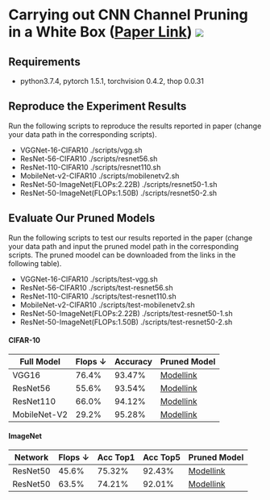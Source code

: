 # Carrying out CNN Channel Pruning in a White Box ([Paper Link]()) ![](https://visitor-badge.glitch.me/badge?page_id=zyxxmu.White-Box)
## Requirements

* python3.7.4, pytorch 1.5.1, torchvision 0.4.2, thop 0.0.31

## Reproduce the Experiment Results 

Run the following scripts to reproduce the results reported in paper (change your data path in the corresponding scripts).

* VGGNet-16-CIFAR10 ./scripts/vgg.sh
* ResNet-56-CIFAR10 ./scripts/resnet56.sh   
* ResNet-110-CIFAR10 ./scripts/resnet110.sh 
* MobileNet-v2-CIFAR10 ./scripts/mobilenetv2.sh  
* ResNet-50-ImageNet(FLOPs:2.22B) ./scripts/resnet50-1.sh  
* ResNet-50-ImageNet(FLOPs:1.50B) ./scripts/resnet50-2.sh  

## Evaluate Our Pruned Models

Run the following scripts to test our results reported in the paper (change your data path and input the pruned model path in the corresponding scripts. The pruned moodel can be downloaded from the links in the following table).

* VGGNet-16-CIFAR10 ./scripts/test-vgg.sh
* ResNet-56-CIFAR10 ./scripts/test-resnet56.sh   
* ResNet-110-CIFAR10 ./scripts/test-resnet110.sh 
* MobileNet-v2-CIFAR10 ./scripts/test-mobilenetv2.sh  
* ResNet-50-ImageNet(FLOPs:2.22B) ./scripts/test-resnet50-1.sh  
* ResNet-50-ImageNet(FLOPs:1.50B) ./scripts/test-resnet50-2.sh  

#### CIFAR-10

| Full Model   | Flops &#8595; | Accuracy | Pruned Model                                                 |
| ------------ | ----------------- | -------- | ------------------------------------------------------------ |
| VGG16        | 76.4%             | 93.47%   | [Modellink](https://drive.google.com/drive/folders/1GWR56Aoc08r3eUUwSub1_lxJ0Z06dWyd?usp=sharing) |
| ResNet56     | 55.6%             | 93.54%   | [Modellink](https://drive.google.com/drive/folders/1NSnJnLGWsSJLiVCksk1OnOK2iVGRfLyg?usp=sharing) |
| ResNet110    | 66.0%             | 94.12%   | [Modellink](https://drive.google.com/drive/folders/1h-eSUbtJ_xO3wlnQ7J3Pl8bBsuTEw9LJ?usp=sharing) |
| MobileNet-V2 | 29.2%             | 95.28%   | [Modellink](https://drive.google.com/drive/folders/1Q78kM5U8Tz-nonCLbBisVrke97OGIIai?usp=sharing) |

#### ImageNet

| Network  | Flops &#8595; | Acc Top1 | Acc Top5 | Pruned Model                                                 |
| -------- | ----------------- | -------- | -------- | ------------------------------------------------------------ |
| ResNet50 | 45.6%             | 75.32%   | 92.43%   | [Modellink](https://drive.google.com/drive/folders/1WGWce2puviqwKfjWrxB9CLJcotJxOx_a?usp=sharing) |
| ResNet50 | 63.5%             | 74.21%   | 92.01%   | [Modellink](https://drive.google.com/drive/folders/15C6RvrLvPoswrXKpvT_idCm8rB88zxLB?usp=sharing) |

